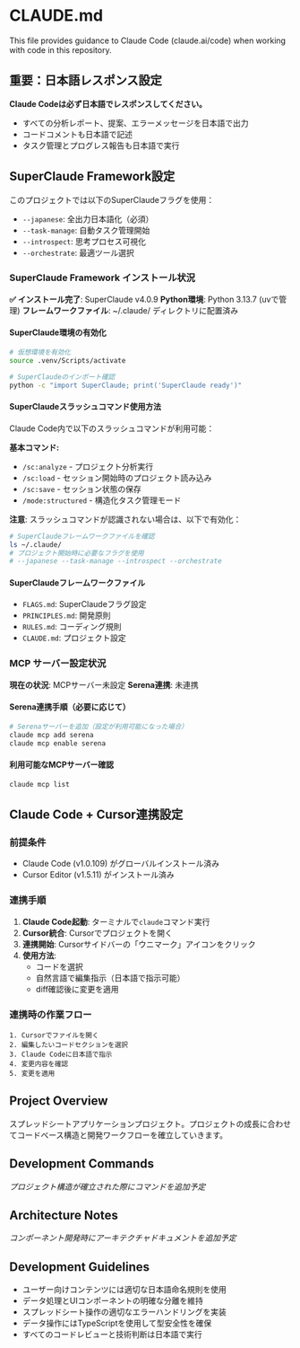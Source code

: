 # CLAUDE.md

This file provides guidance to Claude Code (claude.ai/code) when working with code in this repository.

## 重要：日本語レスポンス設定
**Claude Codeは必ず日本語でレスポンスしてください。**
- すべての分析レポート、提案、エラーメッセージを日本語で出力
- コードコメントも日本語で記述
- タスク管理とプログレス報告も日本語で実行

## SuperClaude Framework設定
このプロジェクトでは以下のSuperClaudeフラグを使用：
- `--japanese`: 全出力日本語化（必須）
- `--task-manage`: 自動タスク管理開始
- `--introspect`: 思考プロセス可視化
- `--orchestrate`: 最適ツール選択

### SuperClaude Framework インストール状況
**✅ インストール完了**: SuperClaude v4.0.9
**Python環境**: Python 3.13.7 (uvで管理)
**フレームワークファイル**: ~/.claude/ ディレクトリに配置済み

#### SuperClaude環境の有効化
```bash
# 仮想環境を有効化
source .venv/Scripts/activate

# SuperClaudeのインポート確認
python -c "import SuperClaude; print('SuperClaude ready')"
```

#### SuperClaudeスラッシュコマンド使用方法
Claude Code内で以下のスラッシュコマンドが利用可能：

**基本コマンド:**
- `/sc:analyze` - プロジェクト分析実行
- `/sc:load` - セッション開始時のプロジェクト読み込み
- `/sc:save` - セッション状態の保存
- `/mode:structured` - 構造化タスク管理モード

**注意**: スラッシュコマンドが認識されない場合は、以下で有効化：
```bash
# SuperClaudeフレームワークファイルを確認
ls ~/.claude/
# プロジェクト開始時に必要なフラグを使用
# --japanese --task-manage --introspect --orchestrate
```

#### SuperClaudeフレームワークファイル
- `FLAGS.md`: SuperClaudeフラグ設定
- `PRINCIPLES.md`: 開発原則
- `RULES.md`: コーディング規則
- `CLAUDE.md`: プロジェクト設定

### MCP サーバー設定状況
**現在の状況**: MCPサーバー未設定
**Serena連携**: 未連携

#### Serena連携手順（必要に応じて）
```bash
# Serenaサーバーを追加（設定が利用可能になった場合）
claude mcp add serena
claude mcp enable serena
```

#### 利用可能なMCPサーバー確認
```bash
claude mcp list
```

## Claude Code + Cursor連携設定

### 前提条件
- Claude Code (v1.0.109) がグローバルインストール済み
- Cursor Editor (v1.5.11) がインストール済み

### 連携手順
1. **Claude Code起動**: ターミナルで`claude`コマンド実行
2. **Cursor統合**: Cursorでプロジェクトを開く
3. **連携開始**: Cursorサイドバーの「ウニマーク」アイコンをクリック
4. **使用方法**:
   - コードを選択
   - 自然言語で編集指示（日本語で指示可能）
   - diff確認後に変更を適用

### 連携時の作業フロー
```
1. Cursorでファイルを開く
2. 編集したいコードセクションを選択
3. Claude Codeに日本語で指示
4. 変更内容を確認
5. 変更を適用
```

## Project Overview

スプレッドシートアプリケーションプロジェクト。プロジェクトの成長に合わせてコードベース構造と開発ワークフローを確立していきます。

## Development Commands

*プロジェクト構造が確立された際にコマンドを追加予定*

## Architecture Notes

*コンポーネント開発時にアーキテクチャドキュメントを追加予定*

## Development Guidelines

- ユーザー向けコンテンツには適切な日本語命名規則を使用
- データ処理とUIコンポーネントの明確な分離を維持
- スプレッドシート操作の適切なエラーハンドリングを実装
- データ操作にはTypeScriptを使用して型安全性を確保
- すべてのコードレビューと技術判断は日本語で実行